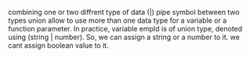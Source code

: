combining one or two diffrent type of data
(|) pipe symbol between two types
union allow to use more than one data type for a variable or a function parameter.
In practice, variable empId is of union type, denoted using (string | number). So, we can assign a string or a number to it.
we cant assign boolean value to it.
